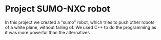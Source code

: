 

# Project SUMO-NXC robot


In this project we created a "sumo" robot, which tries to push other robots of a white plane, without falling of. We used C++ to do the programming as it was more powerful than the alternatives
